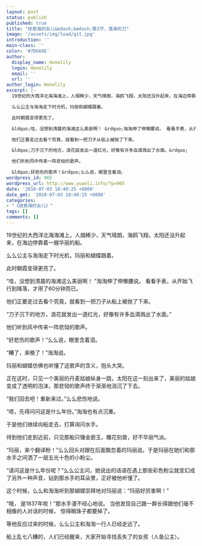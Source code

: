 ```yaml
---
layout: post
status: publish
published: true
title: "拯救海的女儿&mdash;&mdash;第3节，落海的刀"
image: '/assets/img/load/git.jpg'
introduction: ''
main-class: ''
color: '#7D669E'
author:
  display_name: Honolily
  login: Honolily
  email: ''
  url: ''
author_login: Honolily
excerpt: |-
  19世纪的大西洋北海海滩上，人烟稀少，天气晴朗，海鸥飞翔，太阳还没升起来，在海边停靠着一艘华丽的船。

  么么公主与淘淘走下时光机，玛丽和蝴蝶跟着。

  此时朝霞变得更亮了。

  &ldquo;哇，没想到清晨的海滩这么美丽啊！ &rdquo;淘淘伸了伸懒腰说。 看看手表，从开始飞行到降落，才用了60分钟而已。

  他们正要走过去看个究竟，就看到一把刀子从船上被抛了下来。

  &ldquo;刀子沉下的地方，浪花就发出一道红光，好像有许多血滴溅出了水面。&rdquo;

  他们听到风中传来一阵悲恸的歌声。

  &ldquo;好悲伤的歌声！&rdquo;么么说，眼里含着泪。
wordpress_id: 965
wordpress_url: http://www.yuanli.info/?p=965
date: '2010-07-03 18:40:25 +0800'
date_gmt: '2010-07-03 10:40:25 +0800'
categories:
- "《拯救海的女儿》"
tags: []
comments: []
---
```

<p>19世纪的大西洋北海海滩上，人烟稀少，天气晴朗，海鸥飞翔，太阳还没升起来，在海边停靠着一艘华丽的船。</p>
<p>么么公主与淘淘走下时光机，玛丽和蝴蝶跟着。</p>
<p>此时朝霞变得更亮了。</p>
<p>&ldquo;哇，没想到清晨的海滩这么美丽啊！ &rdquo;淘淘伸了伸懒腰说。 看看手表，从开始飞行到降落，才用了60分钟而已。</p>
<p>他们正要走过去看个究竟，就看到一把刀子从船上被抛了下来。</p>
<p>&ldquo;刀子沉下的地方，浪花就发出一道红光，好像有许多血滴溅出了水面。&rdquo;</p>
<p>他们听到风中传来一阵悲恸的歌声。</p>
<p>&ldquo;好悲伤的歌声！&rdquo;么么说，眼里含着泪。<a id="more"></a><a id="more-965"></a></p>
<p>&ldquo;糟了，来晚了！&rdquo;淘淘说。</p>
<p>玛丽和蝴蝶仿佛也听懂了这歌声的含义，抱头大哭。</p>
<p>正在这时，只见一个美丽的丹麦姑娘纵身一跳，太阳在这一刻出来了，美丽的姑娘变成了透明的泡沫，那悲恸的歌声终于渐渐地消沉了下去。</p>
<p>&ldquo;我们回去吧！重新来过。&rdquo;么么悲伤地说。</p>
<p>&ldquo;唔，先得问问这是什么年份。&rdquo;淘淘也有点沉重。</p>
<p>于是他们继续向船走去，打算询问水手。</p>
<p>待到他们走到近前，只见那船只镶金嵌玉，雕花刻兽，好不华丽气派。</p>
<p>&ldquo;玛丽，来个翻译粉！&rdquo;么么回头对跟在后面飘忽着的玛丽说。于是玛丽在她们和那水手之间洒了一层五光十色的小粉尘。</p>
<p>&ldquo;请问这是什么年份呢？&rdquo;么么公主问，她说出的话语在遇上那些彩色粉尘就变幻成了另外一种声音，钻到那水手的耳朵里，正好被他听懂了。</p>
<p>这个时候，么么和淘淘听到那蝴蝶崇拜地对玛丽说：&ldquo;玛丽好厉害啊！&rdquo;</p>
<p>&ldquo;哦， 是1837年啦！&rdquo;那水手漫不经心地说。 当他发现自己跟一群长得跟他们毫不相像的人对话的时候， 惊得眼珠子都要掉了。</p>
<p>等他反应过来的时候，么么公主和淘淘一行人已经走远了。</p>
<p>船上乱七八糟的，人们已经醒来，大家开始寻找丢失了的女孩（人鱼公主）。</p>
